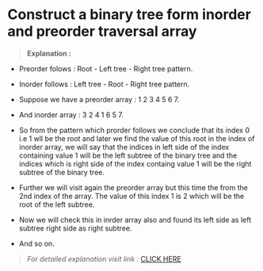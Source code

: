 # Construct a binary tree form inorder and preorder traversal array

>**Explanation :**
* Preorder folows : Root - Left tree - Right tree  pattern.

* Inorder follows : Left tree - Root - Right tree pattern.

* Suppose we have a preorder array : 1 2 3 4 5 6 7.

* And inorder array : 3 2 4 1 6 5 7.

* So from the pattern which prorder follows we conclude that its index 0 i.e 1 wll be the root and later we find the value of this root in the index of inorder array, we will say that the indices in left side of the index containing value 1 will be the left subtree of the binary tree and the indices which is right side of the index containg value 1 will be the right subtree of the binary tree.

* Further we will visit again the preorder array but this time the from the 2nd index of the array. The value of this index 1 is 2 which will be the root of the left subtree.

* Now we will check this in inrder array also and found its left side as left subtree right side as right subtree.

* And so on.

> *For detailed explanation visit link :* [CLICK HERE](https://www.youtube.com/watch?v=PoBGyrIWisE)



